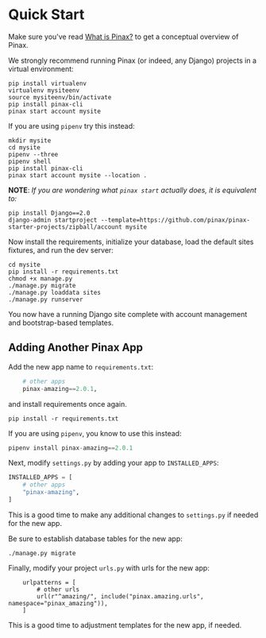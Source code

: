 # Quick Start

Make sure you've read [What is Pinax?](what_is_pinax.md) to get a conceptual overview of Pinax.

We strongly recommend running Pinax (or indeed, any Django) projects in a virtual environment:

```shell
pip install virtualenv
virtualenv mysiteenv
source mysiteenv/bin/activate
pip install pinax-cli
pinax start account mysite
```

If you are using `pipenv` try this instead:

```shell
mkdir mysite
cd mysite
pipenv --three
pipenv shell
pip install pinax-cli
pinax start account mysite --location .
```

**NOTE**: _If you are wondering what `pinax start` actually does, it is equivalent to:_

```shell
pip install Django==2.0
django-admin startproject --template=https://github.com/pinax/pinax-starter-projects/zipball/account mysite
```

Now install the requirements, initialize your database, load the default sites fixtures, and run the dev server:

```shell
cd mysite
pip install -r requirements.txt
chmod +x manage.py
./manage.py migrate
./manage.py loaddata sites
./manage.py runserver
```

You now have a running Django site complete with account management and bootstrap-based templates.


## Adding Another Pinax App

Add the new app name to `requirements.txt`:

```python
    # other apps
    pinax-amazing==2.0.1,
```

and install requirements once again.

```shell
pip install -r requirements.txt
```

If you are using `pipenv`, you know to use this instead:

```python
pipenv install pinax-amazing==2.0.1
```

Next, modify `settings.py` by adding your app to `INSTALLED_APPS`:

```python
INSTALLED_APPS = [
    # other apps
    "pinax-amazing",
]
```

This is a good time to make any additional changes to `settings.py` if needed for the new app.

Be sure to establish database tables for the new app:

```shell
./manage.py migrate
```

Finally, modify your project `urls.py` with urls for the new app:

```
    urlpatterns = [
        # other urls
        url(r"^amazing/", include("pinax.amazing.urls", namespace="pinax_amazing")),
    ]
```

This is a good time to adjustment templates for the new app, if needed.
